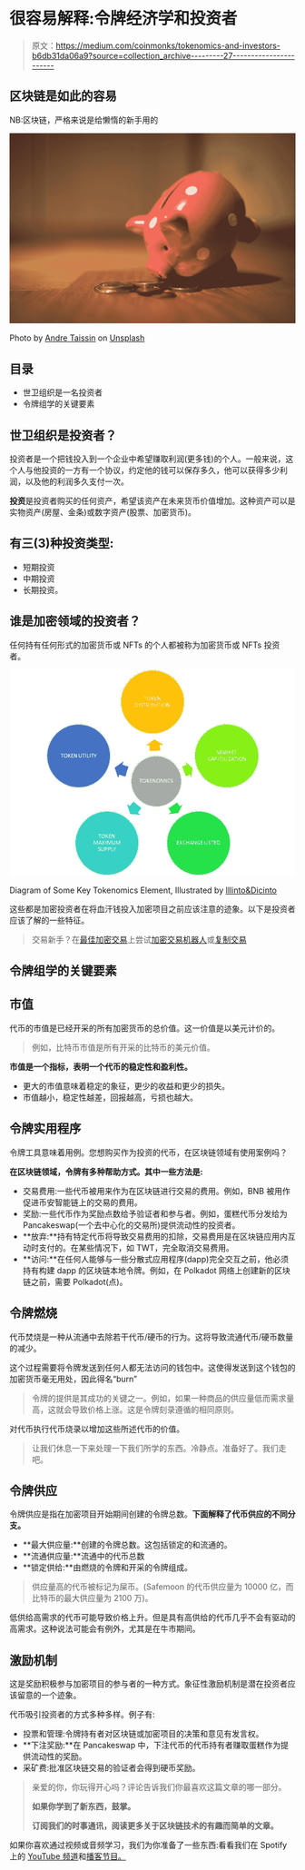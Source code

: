 # 很容易解释:令牌经济学和投资者

> 原文：<https://medium.com/coinmonks/tokenomics-and-investors-b6db31da06a9?source=collection_archive---------27----------------------->

## 区块链是如此的容易

NB:区块链，严格来说是给懒惰的新手用的

![](img/9578c2d6df11f637d00aeccbdc1fa5c5.png)

Photo by [Andre Taissin](https://unsplash.com/@andretaissin?utm_source=medium&utm_medium=referral) on [Unsplash](https://unsplash.com?utm_source=medium&utm_medium=referral)

## 目录

*   世卫组织是一名投资者
*   令牌组学的关键要素

## 世卫组织是投资者？

投资者是一个把钱投入到一个企业中希望赚取利润(更多钱)的个人。一般来说，这个人与他投资的一方有一个协议，约定他的钱可以保存多久，他可以获得多少利润，以及他的利润多久支付一次。

**投资**是投资者购买的任何资产，希望该资产在未来货币价值增加。这种资产可以是实物资产(房屋、金条)或数字资产(股票、加密货币)。

## 有三(3)种投资类型:

*   短期投资
*   中期投资
*   长期投资。

## **谁是加密领域的投资者**？

任何持有任何形式的加密货币或 NFTs 的个人都被称为加密货币或 NFTs 投资者。

![](img/79073cd12e6fd6cd47de754f9056693c.png)

Diagram of Some Key Tokenomics Element, Illustrated by [Illinto&Dicinto](/@Illinto.Dicinto)

这些都是加密投资者在将血汗钱投入加密项目之前应该注意的迹象。以下是投资者应该了解的一些特征。

> 交易新手？在[最佳加密交易](/coinmonks/crypto-exchange-dd2f9d6f3769)上尝试[加密交易机器人](/coinmonks/crypto-trading-bot-c2ffce8acb2a)或[复制交易](/coinmonks/top-10-crypto-copy-trading-platforms-for-beginners-d0c37c7d698c)

## 令牌组学的关键要素

## **市值**

代币的市值是已经开采的所有加密货币的总价值。这一价值是以美元计价的。

> 例如，比特币市值是所有开采的比特币的美元价值。

**市值是一个指标，表明一个代币的稳定性和盈利性。**

*   更大的市值意味着稳定的象征，更少的收益和更少的损失。
*   市值越小，稳定性越差，回报越高，亏损也越大。

## **令牌实用程序**

令牌工具意味着用例。您想购买作为投资的代币，在区块链领域有使用案例吗？

**在区块链领域，令牌有多种帮助方式。其中一些方法是:**

*   交易费用:一些代币被用来作为在区块链进行交易的费用。例如，BNB 被用作促进币安智能链上的交易的费用。
*   奖励:一些代币作为奖励点数给予验证者和参与者。例如，蛋糕代币分发给为 Pancakeswap(一个去中心化的交易所)提供流动性的投资者。
*   **放弃:**持有特定代币将导致交易费用的扣除，交易费用是在区块链应用内互动时支付的。在某些情况下，如 TWT，完全取消交易费用。
*   **访问:**在任何人能够与一些分散式应用程序(dapp)完全交互之前，他必须持有构建 dapp 的区块链本地令牌。例如，在 Polkadot 网络上创建新的区块链之前，需要 Polkadot(点)。

## **令牌燃烧**

代币焚烧是一种从流通中去除若干代币/硬币的行为。这将导致流通代币/硬币数量的减少。

这个过程需要将令牌发送到任何人都无法访问的钱包中。这使得发送到这个钱包的加密货币毫无用处，因此得名“burn”

> 令牌的提供是其成功的关键之一。例如，如果一种商品的供应量低而需求量高，这就会导致价格上涨。这是令牌刻录遵循的相同原则。

对代币执行代币烧录以增加这些所述代币的价值。

> 让我们休息一下来处理一下我们所学的东西。冷静点。准备好了。我们走吧。

## **令牌供应**

令牌供应是指在加密项目开始期间创建的令牌总数。**下面解释了代币供应的不同分支。**

*   **最大供应量:**创建的令牌总数。这包括锁定的和流通的。
*   **流通供应量:**流通中的代币总数
*   **锁定供给:**由燃烧的令牌和开采的令牌组成。

> 供应量高的代币被标记为屎币。(Safemoon 的代币供应量为 10000 亿，而比特币的最大供应量为 2100 万)。

低供给高需求的代币可能导致价格上升。但是具有高供给的代币几乎不会有驱动的高需求。这种说法可能会有例外，尤其是在牛市期间。

## **激励机制**

这是奖励积极参与加密项目的参与者的一种方式。象征性激励机制是潜在投资者应该留意的一个迹象。

代币吸引投资者的方式多种多样。例子有:

*   投票和管理:令牌持有者对区块链或加密项目的决策和意见有发言权。
*   **下注奖励:**在 Pancakeswap 中，下注代币的代币持有者赚取蛋糕作为提供流动性的奖励。
*   采矿费:批准区块链交易的验证者会得到硬币奖励。

> 亲爱的你，你玩得开心吗？评论告诉我们你最喜欢这篇文章的哪一部分。
> 
> **如果你学到了新东西，鼓掌。**
> 
> **订阅我们的时事通讯，阅读更多关于区块链技术的有趣而简单的文章。**

如果你喜欢通过视频或音频学习，我们为你准备了一些东西:看看我们在 Spotify 上的 [YouTube 频道](https://www.youtube.com/@Small_Bites_of_Crypto_Currents/featured)和[播客节目。](https://open.spotify.com/show/0W1AvwLns36HA633VConbS)